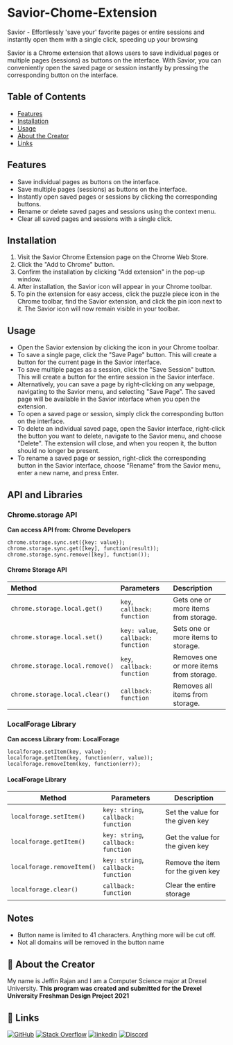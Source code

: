 # Savior-Chome-Extension

Savior - Effortlessly 'save your' favorite pages or entire sessions and instantly open them with a single click, speeding up your browsing


Savior is a Chrome extension that allows users to save individual pages or multiple pages (sessions) as buttons on the interface. With Savior, you can conveniently open the saved page or session instantly by pressing the corresponding button on the interface.

## Table of Contents
* [Features](#features)
* [Installation](#installation)
* [Usage](#usage)
* [About the Creator](#-about-the-creator)
* [Links](#-links)

## Features
* Save individual pages as buttons on the interface.
* Save multiple pages (sessions) as buttons on the interface.
* Instantly open saved pages or sessions by clicking the corresponding buttons.
* Rename or delete saved pages and sessions using the context menu.
* Clear all saved pages and sessions with a single click.

## Installation
1. Visit the Savior Chrome Extension page on the Chrome Web Store.
2. Click the "Add to Chrome" button.
3. Confirm the installation by clicking "Add extension" in the pop-up window.
4. After installation, the Savior icon will appear in your Chrome toolbar.
5. To pin the extension for easy access, click the puzzle piece icon in the Chrome toolbar, find the Savior extension, and click the pin icon next to it. The Savior icon will now remain visible in your toolbar.

## Usage
* Open the Savior extension by clicking the icon in your Chrome toolbar.
* To save a single page, click the "Save Page" button. This will create a button for the current page in the Savior interface.
* To save multiple pages as a session, click the "Save Session" button. This will create a button for the entire session in the Savior interface.
* Alternatively, you can save a page by right-clicking on any webpage, navigating to the Savior menu, and selecting "Save Page". The saved page will be available in the Savior interface when you open the extension.
* To open a saved page or session, simply click the corresponding button on the interface.
* To delete an individual saved page, open the Savior interface, right-click the button you want to delete, navigate to the Savior menu, and choose "Delete". The extension will close, and when you reopen it, the button should no longer be present.
* To rename a saved page or session, right-click the corresponding button in the Savior interface, choose "Rename" from the Savior menu, enter a new name, and press Enter.

## API and Libraries
### Chrome.storage API
**Can access API from: Chrome Developers**
```
chrome.storage.sync.set({key: value});
chrome.storage.sync.get([key], function(result));
chrome.storage.sync.remove([key], function());
```
#### Chrome Storage API

| Method       | Parameters  | Description                                                                                                       |
| :----------- | :----------- | :---------------------------------------------------------------------------------------------------------------- |
| `chrome.storage.local.get()` | `key`, `callback: function` | Gets one or more items from storage.|
| `chrome.storage.local.set()` | `key: value`, `callback: function` | Sets one or more items to storage.|
| `chrome.storage.local.remove()` | `key`, `callback: function` | Removes one or more items from storage.|
| `chrome.storage.local.clear()` | `callback: function` | Removes all items from storage.|

### LocalForage Library
**Can access Library from: LocalForage**
```
localforage.setItem(key, value);
localforage.getItem(key, function(err, value));
localforage.removeItem(key, function(err));
```
#### LocalForage Library

| Method         | Parameters                                      | Description                                           |
| -------------- | ----------------------------------------------- | ----------------------------------------------------- |
| `localforage.setItem()` | `key: string`, `callback: function` | Set the value for the given key |
| `localforage.getItem()` | `key: string`, `callback: function` | Get the value for the given key |
| `localforage.removeItem()` | `key: string`, `callback: function` | Remove the item for the given key |
| `localforage.clear()` | `callback: function` | Clear the entire storage |

## Notes
* Button name is limited to 41 characters. Anything more will be cut off.
* Not all domains will be removed in the button name

## 🚀 About the Creator
My name is Jeffin Rajan and I am a Computer Science major at Drexel University. **This program was created and submitted for the Drexel University Freshman Design Project 2021**


## 🔗 Links
[![GitHub](https://img.shields.io/badge/github-%23121011.svg?style=for-the-badge&logo=github&logoColor=white)](http://www.github.com/JeffinKR924)
[![Stack Overflow](https://img.shields.io/badge/-Stackoverflow-FE7A16?style=for-the-badge&logo=stack-overflow&logoColor=white)](https://www.stackoverflow.com/users/19504427/jeffin-rajan)
[![linkedin](https://img.shields.io/badge/linkedin-0A66C2?style=for-the-badge&logo=linkedin&logoColor=white)](https://www.linkedin.com/in/jeffin-k-rajan/)
[![Discord](https://img.shields.io/badge/discord-%237289DA.svg?style=for-the-badge&logo=discord&logoColor=white)](https://discordapp.com/users/750429356739788933/)